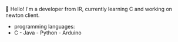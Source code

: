 👋 
Hello! I'm a developer from IR, currently learning C and working on newton client.
- programming languages:
- C - Java - Python - Arduino
